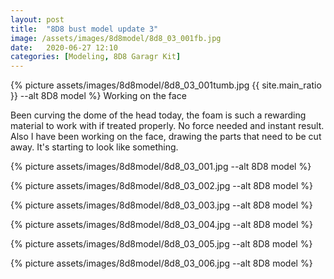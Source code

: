```yaml
---
layout: post
title:  "8D8 bust model update 3"
image: /assets/images/8d8model/8d8_03_001fb.jpg
date:   2020-06-27 12:10
categories: [Modeling, 8D8 Garagr Kit]
---
```

{% picture assets/images/8d8model/8d8_03_001tumb.jpg {{ site.main_ratio }} --alt 8D8 model %}
Working on the face

<!--more-->

Been curving the dome of the head today, the foam is such a rewarding material to work with if treated properly. No force needed and instant result. Also I have been working on the face, drawing the parts that need to be cut away. It's starting to look like something.

{% picture assets/images/8d8model/8d8_03_001.jpg --alt 8D8 model %}

{% picture assets/images/8d8model/8d8_03_002.jpg --alt 8D8 model %}

{% picture assets/images/8d8model/8d8_03_003.jpg --alt 8D8 model %}

{% picture assets/images/8d8model/8d8_03_004.jpg --alt 8D8 model %}

{% picture assets/images/8d8model/8d8_03_005.jpg --alt 8D8 model %}

{% picture assets/images/8d8model/8d8_03_006.jpg --alt 8D8 model %}
